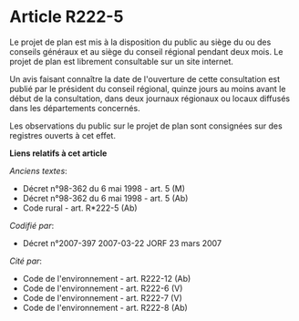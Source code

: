 # Article R222-5

Le projet de plan est mis à la disposition du public au siège du ou des conseils généraux et au siège du conseil régional
pendant deux mois. Le projet de plan est librement consultable sur un site internet.

Un avis faisant connaître la date de l'ouverture de cette consultation est publié par le président du conseil régional,
quinze jours au moins avant le début de la consultation, dans deux journaux régionaux ou locaux diffusés dans les
départements concernés.

Les observations du public sur le projet de plan sont consignées sur des registres ouverts à cet effet.

**Liens relatifs à cet article**

_Anciens textes_:

  - Décret n°98-362 du 6 mai 1998 - art. 5 (M)
  - Décret n°98-362 du 6 mai 1998 - art. 5 (Ab)
  - Code rural - art. R*222-5 (Ab)

_Codifié par_:

  - Décret n°2007-397 2007-03-22 JORF 23 mars 2007

_Cité par_:

  - Code de l'environnement - art. R222-12 (Ab)
  - Code de l'environnement - art. R222-6 (V)
  - Code de l'environnement - art. R222-7 (V)
  - Code de l'environnement - art. R222-8 (Ab)
